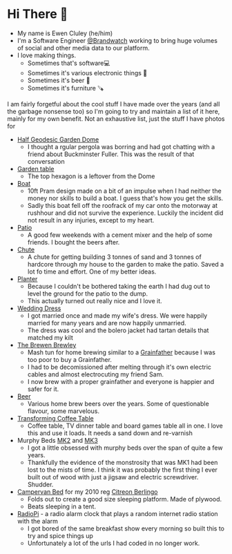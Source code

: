 # Hi There 👋

- My name is Ewen Cluley (he/him)
- I'm a Software Engineer [@Brandwatch](https://www.brandwatch.com) working to bring huge volumes of social and other media data to our platform.
- I love making things.
  - Sometimes that's software💻
  - Sometimes it's various electronic things 🤖
  - Sometimes it's beer 🍺
  - Sometimes it's furniture 🪚

I am fairly forgetful about the cool stuff I have made over the years (and all the garbage nonsense too) so I'm going to try and maintain a list of it here, mainly for my own benefit.
Not an exhaustive list, just the stuff I have photos for

- [Half Geodesic Garden Dome](dome/)
  - I thought a rgular pergola was borring and had got chatting with a friend about Buckminster Fuller. This was the result of that conversation 
- [Garden table](garden-table/)
  - The top hexagon is a leftover from the Dome
- [Boat](boat/)
  - 10ft Pram design made on a bit of an impulse when I had neither the money nor skills to build a boat. I guess that's how you get the skills.
  - Sadly this boat fell off the roofrack of my car onto the motorway at rushhour and did not survive the experience. Luckily the incident did not result in any injuries, except to my heart.
- [Patio](patio/)
  - A good few weekends with a cement mixer and the help of some friends. I bought the beers after.
- [Chute](chute/)
  - A chute for getting building 3 tonnes of sand and 3 tonnes of hardcore through my house to the garden to make the patio. Saved a lot fo time and effort. One of my better ideas.
- [Planter](planter/)
  - Because I couldn't be bothered taking the earth I had dug out to level the ground for the patio to the dump.
  - This actually turned out really nice and I love it.
- [Wedding Dress](dress/)
  - I got married once and made my wife's dress. We were happily married for many years and are now happily unmarried. 
  - The dress was cool and the bolero jacket had tartan details that matched my kilt
- [The Brewen Brewley](brewen-brewley/)
  - Mash tun for home brewing similar to a [Grainfather](https://shop.grainfather.com/uk/g30v3-brewing-system.html) because I was too poor to buy a Grainfather.
  - I had to be decomissioned after melting through it's own electric cables and almost electrocuting my friend Sam.
  - I now brew with a proper grainfather and everyone is happier and safer for it.
- [Beer](beer/)
  - Various home brew beers over the years. Some of questionable flavour, some marvelous.
- [Transforming Coffee Table](coffee-table/)
  - Coffee table, TV dinner table and board games table all in one. I love this and use it loads. It needs a sand down and re-varnish
- Murphy Beds [MK2](murphy-bed-mk2/) and [MK3](murphy-bed-mk3/)
  - I got a little obsessed with murphy beds over the span of quite a few years.
  - Thankfully the evidence of the monstrosity that was MK1 had been lost to the mists of time. I think it was probably the first thing I ever built out of wood with just a jigsaw and electric screwdriver. Shudder.
- [Campervan Bed](camp-bed/) for my 2010 reg [Citreon Berlingo](https://en.wikipedia.org/wiki/Citro%C3%ABn_Berlingo)
  - Folds out to create a good size sleeping platform. Made of plywood.
  - Beats sleeping in a tent.
- [RadioPi](https://github.com/ewencluley/radiopi) - a radio alarm clock that plays a random internet radio station with the alarm
  - I got bored of the same breakfast show every morning so built this to try and spice things up
  - Unfortunately a lot of the urls I had coded in no longer work. 



